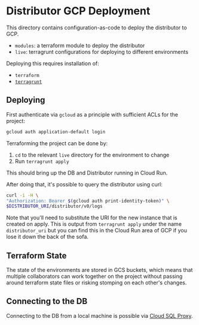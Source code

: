 # Distributor GCP Deployment

This directory contains configuration-as-code to deploy the distributor to GCP.
 - `modules`: a terraform module to deploy the distributor
 - `live`: terragrunt configurations for deploying to different environments

Deploying this requires installation of:
 - `terraform`
 - [`terragrunt`](https://terragrunt.gruntwork.io/docs/getting-started/install/)

## Deploying

First authenticate via `gcloud` as a principle with sufficient ACLs for
the project:
```bash
gcloud auth application-default login
```

Terraforming the project can be done by:
 1. `cd` to the relevant `live` directory for the environment to change
 2. Run `terragrunt apply`

This should bring up the DB and Distributor running in Cloud Run.

After doing that, it's possible to query the distributor using curl:

```bash
curl -i -H \
"Authorization: Bearer $(gcloud auth print-identity-token)" \
$DISTRIBUTOR_URI/distributor/v0/logs
```

Note that you'll need to substitute the URI for the new instance that is
created on apply. This is output from `terragrunt apply` under the name
`distributor_uri` but you can find this in the Cloud Run area of GCP if
you lose it down the back of the sofa.

## Terraform State

The state of the environments are stored in GCS buckets, which means that
multiple collaborators can work together on the project without passing around
terraform state files or risking stomping on each other's changes.

## Connecting to the DB

Connecting to the DB from a local machine is possible via [Cloud SQL Proxy](https://cloud.google.com/sql/docs/mysql/connect-auth-proxy).
